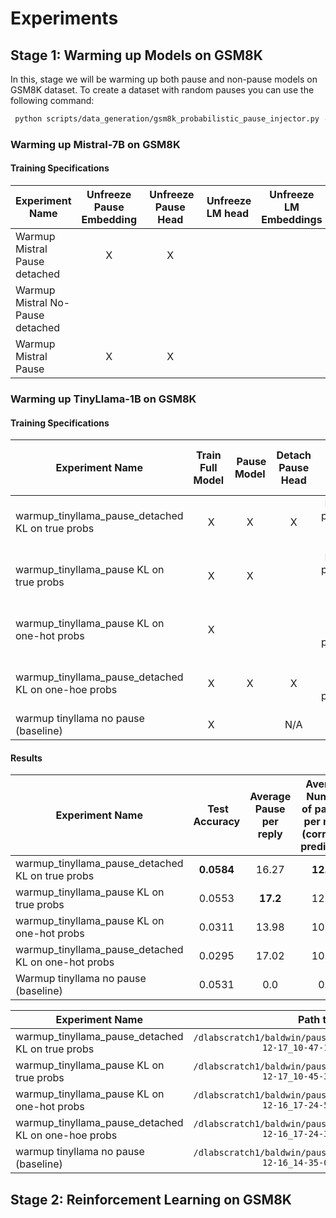 # Experiments

## Stage 1: Warming up Models on GSM8K

In this, stage we will be warming up both pause and non-pause models on GSM8K dataset. To create a dataset with random pauses you can use the following command:

```bash
 python scripts/data_generation/gsm8k_probabilistic_pause_injector.py --dataset_location data/gsm8k_jsonl/gsm8k --pause_token "<|pause|>" --augm_dataset_save_location data/gsm8k_json/gsm8k_pause_prob0.1-5samp --pause_augm_col_name "answer" --tokenizer_hf_name "/dlabscratch1/public/llm_weights/llm_hub/Mistral-7B-v0.1/" --verbose --seed 42 --n_generated_samples_per_datapoint 5
```

### Warming up Mistral-7B on GSM8K

#### Training Specifications

| Experiment Name                   | Unfreeze Pause Embedding | Unfreeze Pause Head | Unfreeze LM head |  Unfreeze LM Embeddings | LORA  |  Detach Pause Head     |   python command                                                               |
|-----------------------------------|:------------------------:|:-------------------:|:----------------:| :----------------------:|:----: |------------------------|--------------------------------------------------------------------------------|
| Warmup Mistral Pause detached     |           X              |      X              |                  |                         |   X   |           X            |  `python src/trl_train.py experiment=trl_train/step2_exp/sft.yaml TODO`       |
| Warmup Mistral No-Pause detached  |                          |                     |                  |                         |   X   |           X            |  `python src/trl_train.py experiment=trl_train/step_1_sft.yaml`               |
| Warmup Mistral Pause              |           X              |      X              |                  |                         |   X   |                        |  `python src/trl_train.py experiment=trl_train/step2_exp/sft.yaml`            |



### Warming up TinyLlama-1B on GSM8K

#### Training Specifications

| Experiment Name                                     | Train Full Model | Pause Model  |  Detach Pause Head    |  Pause Head Training Method           | python command                                                                                                                                                                  |
|-----------------------------------------------------|:----------------:|:------------:|:---------------------:|:-------------------------------------:|---------------------------------------------------------------------------------------------------------------------------------------------------------------------------------|
| warmup_tinyllama_pause_detached KL on true probs    |       X          |     X        |           X           | KL on true probabilites (0.1 % pause) | `python src/trl_train.py experiment=trl_train/sft_pause_tiny_llama_pause_detached run_name=warmup_tinyllama_pause_detached_5samp_ds data=gsm8k_augmented_pause trainer.args.num_train_epochs=1.0` |
| warmup_tinyllama_pause KL on true probs             |       X          |     X        |                       | KL on true probabilites (0.1 % pause) |`python src/trl_train.py experiment=trl_train/sft_pause_tiny_llama_pause run_name=warmup_tinyllama_pause_5samp_ds data=gsm8k_augmented_pause trainer.args.num_train_epochs=1.0`|
| warmup_tinyllama_pause KL on one-hot probs          |       X          |              |                       | KL on one hot probabilites            |`python src/trl_train.py experiment=trl_train/sft_pause_tiny_llama_pause run_name=warmup_tinyllama_pause_5samp_ds_og_trainer data=gsm8k_augmented_pause trainer.args.num_train_epochs=1.0 trainer._target_=trl.SFTTrainer ~trainer.pause_probability`|                                                                                  
| warmup_tinyllama_pause_detached KL on one-hoe probs |       X          |     X        |           X           | KL on one hot probabilites            |`python src/trl_train.py experiment=trl_train/sft_pause_tiny_llama_pause_detached run_name=warmup_tinyllama_pause_detached_5samp_ds_og_trainer data=gsm8k_augmented_pause trainer.args.num_train_epochs=1.0 trainer._target_=trl.SFTTrainer ~trainer.pause_probability`|
| warmup tinyllama no pause (baseline)                |       X          |              |           N/A          | N/A                                   |`python src/trl_train.py experiment=trl_train/sft_tiny_llama run_name=warmup_tinyllama`|
#### Results

| Experiment Name                                   |  Test Accuracy | Average Pause per reply | Average Number of pauses per reply (correctly predicted)  | Average Number of pauses per reply (incorrectly predicted) | Percentage of pause tokens in predictions |
|---------------------------------------------------|:-------------:|:-----------------------:|:---------------------------------------------------------:|:-----------------------------------------------------------:|-------------------------------------------|
|warmup_tinyllama_pause_detached KL on true probs   | **0.0584**     |       16.27             |                         **12.96**                         |                           16.47                             |                   0.11                    |
|warmup_tinyllama_pause KL on true probs            | 0.0553        |       **17.2**          |                         12.03                             |                           **17.51**                         |                   0.10                    |
|warmup_tinyllama_pause KL on one-hot probs         | 0.0311        |       13.98             |                         10.39                             |                           14.09                             |                   0.07                    |
|warmup_tinyllama_pause_detached KL on one-hot probs| 0.0295        |       17.02             |                         10.67                             |                           17.21                             |                   0.09                    |
|Warmup tinyllama no pause (baseline)               | 0.0531        |       0.0               |                         0.0                               |                           0.0                               |                   0.0                     |


| Experiment Name                                   |                               Path to predictions                                             |             Model Location                                                           |                       WandB Link                         |
|---------------------------------------------------|:------------------------------------------------------------------------------------------------:|:---------------------------------------------------------------------------------:|:--------------------------------------------------------:|
| warmup_tinyllama_pause_detached KL on true probs  |`/dlabscratch1/baldwin/pause2/PauseToken/logs/sft/runs/2024-12-17_10-47-16/test_results.json`     | `/dlabscratch1/baldwin/pause2/PauseToken/logs/sft/runs/2024-12-17_10-47-16/final` | `https://wandb.ai/sigmae/Control%20Tokens/runs/0g24tsll` |
| warmup_tinyllama_pause KL on true probs           |`/dlabscratch1/baldwin/pause2/PauseToken/logs/sft/runs/2024-12-17_10-45-38/test_results.json`     | `/dlabscratch1/baldwin/pause2/PauseToken/logs/sft/runs/2024-12-17_10-45-38/final` | `https://wandb.ai/sigmae/Control%20Tokens/runs/qaqedgv6` |
| warmup_tinyllama_pause KL on one-hot probs        |`/dlabscratch1/baldwin/pause2/PauseToken/logs/sft/runs/2024-12-16_17-24-57/test_results.json`     | `/dlabscratch1/baldwin/pause2/PauseToken/logs/sft/runs/2024-12-16_17-24-57/final` | `https://wandb.ai/sigmae/Control%20Tokens/runs/ho0hpvh3` |
|warmup_tinyllama_pause_detached KL on one-hoe probs|`/dlabscratch1/baldwin/pause2/PauseToken/logs/sft/runs/2024-12-16_17-24-37/test_results.json`     | `/dlabscratch1/baldwin/pause2/PauseToken/logs/sft/runs/2024-12-16_17-24-37/final` | `https://wandb.ai/sigmae/Control%20Tokens/runs/bf8fjkzp` |
|warmup tinyllama no pause (baseline)               |`/dlabscratch1/baldwin/pause2/PauseToken/logs/sft/runs/2024-12-16_14-35-04/test_results.json`     | `/dlabscratch1/baldwin/pause2/PauseToken/logs/sft/runs/2024-12-16_14-35-04/final` | `https://wandb.ai/sigmae/Control%20Tokens/runs/a3bmvlbk` |


## Stage 2: Reinforcement Learning on GSM8K

